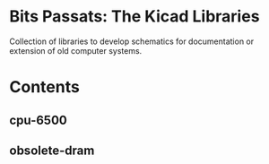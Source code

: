 # Bits Passats: The Kicad Libraries
 Collection of libraries to develop schematics for documentation or extension of old computer systems.

# Contents

## cpu-6500


## obsolete-dram


